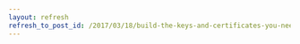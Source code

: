 ```yaml
---
layout: refresh
refresh_to_post_id: /2017/03/18/build-the-keys-and-certificates-you-need-for-your-openvpn-server-and-clients
---
```

